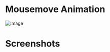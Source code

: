 # Mousemove Animation

![image](https://user-images.githubusercontent.com/72864817/170961576-1833a154-455c-45ee-84f4-02fe929fe54f.png)

# Screenshots

